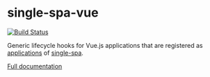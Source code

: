 # single-spa-vue

[![Build Status](https://travis-ci.com/namecheap/ilc-adapter-vue.svg?branch=master)](https://travis-ci.com/github/namecheap/ilc-adapter-vue)

Generic lifecycle hooks for Vue.js applications that are registered as [applications](https://github.com/single-spa/single-spa/blob/master/docs/applications.md#registered-applications) of [single-spa](https://github.com/single-spa/single-spa).

[Full documentation](https://single-spa.js.org/docs/ecosystem-vue.html)
